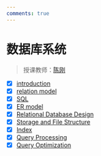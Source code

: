 ```yaml
---
comments: true
---
```


# 数据库系统

> 授课教师：[陈刚](https://dilab-zju.github.io/team.html)

- [x] [introduction](./lec1.md)
- [x] [relation model](./lec2.md)
- [x] [SQL](./sql.md)
- [x] [ER model](./ER.md)
- [x] [Relational Database Design](./lec7.md)
- [x] [Storage and File Structure](./lec8.md)
- [x] [Index](./indexing.md)
- [x] [Query Processing](./query.md)
- [x] [Query Optimization](./optimization.md)
